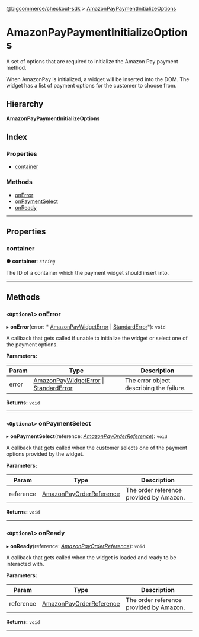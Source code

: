[@bigcommerce/checkout-sdk](../README.md) > [AmazonPayPaymentInitializeOptions](../interfaces/amazonpaypaymentinitializeoptions.md)

# AmazonPayPaymentInitializeOptions

A set of options that are required to initialize the Amazon Pay payment method.

When AmazonPay is initialized, a widget will be inserted into the DOM. The widget has a list of payment options for the customer to choose from.

## Hierarchy

**AmazonPayPaymentInitializeOptions**

## Index

### Properties

* [container](amazonpaypaymentinitializeoptions.md#container)

### Methods

* [onError](amazonpaypaymentinitializeoptions.md#onerror)
* [onPaymentSelect](amazonpaypaymentinitializeoptions.md#onpaymentselect)
* [onReady](amazonpaypaymentinitializeoptions.md#onready)

---

## Properties

<a id="container"></a>

###  container

**● container**: *`string`*

The ID of a container which the payment widget should insert into.

___

## Methods

<a id="onerror"></a>

### `<Optional>` onError

▸ **onError**(error: * [AmazonPayWidgetError](amazonpaywidgeterror.md) &#124; [StandardError](../classes/standarderror.md)*): `void`

A callback that gets called if unable to initialize the widget or select one of the payment options.

**Parameters:**

| Param | Type | Description |
| ------ | ------ | ------ |
| error |  [AmazonPayWidgetError](amazonpaywidgeterror.md) &#124; [StandardError](../classes/standarderror.md)|  The error object describing the failure. |

**Returns:** `void`

___
<a id="onpaymentselect"></a>

### `<Optional>` onPaymentSelect

▸ **onPaymentSelect**(reference: *[AmazonPayOrderReference](amazonpayorderreference.md)*): `void`

A callback that gets called when the customer selects one of the payment options provided by the widget.

**Parameters:**

| Param | Type | Description |
| ------ | ------ | ------ |
| reference | [AmazonPayOrderReference](amazonpayorderreference.md) |  The order reference provided by Amazon. |

**Returns:** `void`

___
<a id="onready"></a>

### `<Optional>` onReady

▸ **onReady**(reference: *[AmazonPayOrderReference](amazonpayorderreference.md)*): `void`

A callback that gets called when the widget is loaded and ready to be interacted with.

**Parameters:**

| Param | Type | Description |
| ------ | ------ | ------ |
| reference | [AmazonPayOrderReference](amazonpayorderreference.md) |  The order reference provided by Amazon. |

**Returns:** `void`

___

